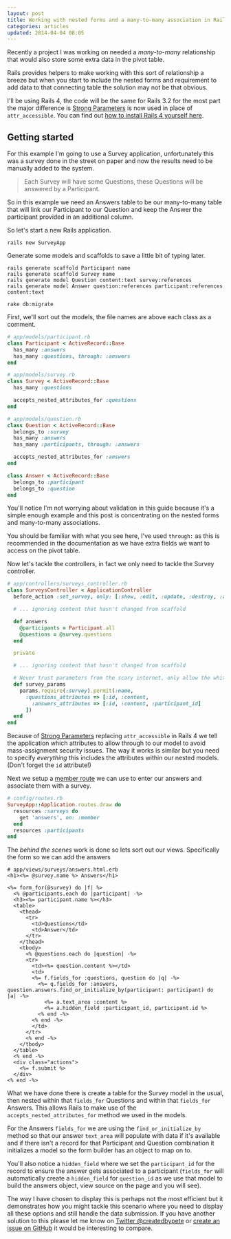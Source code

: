 ```yaml
---
layout: post
title: Working with nested forms and a many-to-many association in Rails 4
categories: articles
updated: 2014-04-04 08:05
---
```

Recently a project I was working on needed a _many-to-many_ relationship that would also store some extra data in the pivot table.

Rails provides helpers to make working with this sort of relationship a breeze but when you start to include the nested forms and requirement to add data to that connecting table the solution may not be that obvious.

I'll be using Rails 4, the code will be the same for Rails 3.2 for the most part the major difference is [Strong Parameters](https://github.com/rails/strong_parameters) is now used in place of `attr_accessible`. You can find out [how to install Rails 4 yourself here](/articles/ruby-on-rails-development-setup-for-mac-osx/).

## Getting started

For this example I'm going to use a Survey application, unfortunately this was a survey done in the street on paper and now the results need to be manually added to the system.

> Each Survey will have some Questions, these Questions will be answered by a Participant.

So in this example we need an Answers table to be our many-to-many table that will link our Participant to our Question and keep the Answer the participant provided in an additional column.

So let's start a new Rails application.

    rails new SurveyApp

Generate some models and scaffolds to save a little bit of typing later.

    rails generate scaffold Participant name
    rails generate scaffold Survey name
    rails generate model Question content:text survey:references
    rails generate model Answer question:references participant:references content:text

    rake db:migrate

First, we'll sort out the models, the file names are above each class as a comment.

```ruby
# app/models/participant.rb
class Participant < ActiveRecord::Base
  has_many :answers
  has_many :questions, through: :answers
end

# app/models/survey.rb
class Survey < ActiveRecord::Base
  has_many :questions

  accepts_nested_attributes_for :questions
end

# app/models/question.rb
class Question < ActiveRecord::Base
  belongs_to :survey
  has_many :answers
  has_many :participants, through: :answers

  accepts_nested_attributes_for :answers
end

class Answer < ActiveRecord::Base
  belongs_to :participant
  belongs_to :question
end
```

You'll notice I'm not worrying about validation in this guide because it's a simple enough example and this post is concentrating on the nested forms and many-to-many associations.

You should be familiar with what you see here, I've used `through:` as this is recommended in the documentation as we have extra fields we want to access on the pivot table.

Now let's tackle the controllers, in fact we only need to tackle the Survey controller.

```ruby
# app/controllers/surveys_controller.rb
class SurveysController < ApplicationController
  before_action :set_survey, only: [:show, :edit, :update, :destroy, :answers]

  # ... ignoring content that hasn't changed from scaffold

  def answers
    @participants = Participant.all
    @questions = @survey.questions
  end

  private

  # ... ignoring content that hasn't changed from scaffold

  # Never trust parameters from the scary internet, only allow the white list through.
  def survey_params
    params.require(:survey).permit(:name,
      :questions_attributes => [:id, :content,
        :answers_attributes => [:id, :content, :participant_id]
      ])
  end
end
```

Because of [Strong Parameters](https://github.com/rails/strong_parameters) replacing `attr_accessible` in Rails 4 we tell the application which attributes to allow through to our model to avoid mass-assignment security issues. The way it works is similar but you need to specify _everything_ this includes the attributes within our nested models. (Don't forget the `id` attribute!)

Next we setup a [member route](http://guides.rubyonrails.org/routing.html#adding-more-restful-actions) we can use to enter our answers and associate them with a survey.

```ruby
# config/routes.rb
SurveyApp::Application.routes.draw do
  resources :surveys do
    get 'answers', on: :member
  end
  resources :participants
end
```

The _behind the scenes_ work is done so lets sort out our views. Specifically the form so we can add the answers

```erb
# app/views/surveys/answers.html.erb
<h1><%= @survey.name %> Answers</h1>

<%= form_for(@survey) do |f| %>
  <% @participants.each do |participant| -%>
  <h3><%= participant.name %></h3>
  <table>
    <thead>
      <tr>
        <td>Questions</td>
        <td>Answer</td>
      </tr>
    </thead>
    <tbody>
      <% @questions.each do |question| -%>
      <tr>
        <td><%= question.content %></td>
        <td>
        <%= f.fields_for :questions, question do |q| -%>
          <%= q.fields_for :answers, question.answers.find_or_initialize_by(participant: participant) do |a| -%>
            <%= a.text_area :content %>
            <%= a.hidden_field :participant_id, participant.id %>
          <% end -%>
        <% end -%>
        </td>
      </tr>
      <% end -%>
    </tbody>
  </table>
  <% end -%>
  <div class="actions">
    <%= f.submit %>
  </div>
<% end -%>
```

What we have done there is create a table for the Survey model in the usual, then nested within that `fields_for` Questions and within that `fields_for` Answers. This allows Rails to make use of the `accepts_nested_attributes_for` method we used in the models.

For the Answers `fields_for` we are using the `find_or_initialize_by` method so that our answer `text_area` will populate with data if it's available and if there isn't a record for that Participant and Question combination it initializes a model so the form builder has an object to map on to.

You'll also notice a `hidden_field` where we set the `participant_id` for the record to ensure the answer gets associated to a participant (`fields_for` will automatically create a `hidden_field` for `question_id` as we use that model to build the answers object, view source on the page and you will see).

The way I have chosen to display this is perhaps not the most efficient but it demonstrates how you might tackle this scenario where you need to display all these options and still handle the data submission. If you have another solution to this please let me know on [Twitter @createdbypete](https://twitter.com/createdbypete) or [create an issue on GitHub](https://github.com/createdbypete/createdbypete.github.io/issues) it would be interesting to compare.
